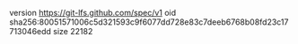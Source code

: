 version https://git-lfs.github.com/spec/v1
oid sha256:80051571006c5d321593c9f6077dd728e83c7deeb6768b08fd23c17713046edd
size 22182
